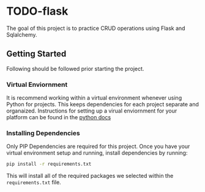 # TODO-flask
The goal of this project is to practice CRUD operations using Flask and Sqlalchemy.
## Getting Started
Following should be followed prior starting the project.

### Virtual Enviornment
It is recommend working within a virtual environment whenever using Python for projects. This keeps dependencies for each project separate and organaized. Instructions for setting up a virual enviornment for your platform can be found in the [python docs](https://packaging.python.org/guides/installing-using-pip-and-virtual-environments/)

### Installing Dependencies
Only PIP Dependencies are required for this project. Once you have your virtual environment setup and running, install dependencies by running:

```bash
pip install -r requirements.txt
```

This will install all of the required packages we selected within the `requirements.txt` file.

